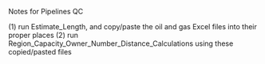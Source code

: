 Notes for Pipelines QC

(1) run Estimate_Length, and copy/paste the oil and gas Excel files into their proper places
(2) run Region_Capacity_Owner_Number_Distance_Calculations using these copied/pasted files